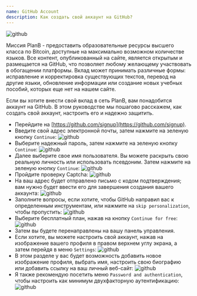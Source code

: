 ```yaml
---
name: GitHub Account
description: Как создать свой аккаунт на GitHub?
---
```

![github](assets/cover.webp)

Миссия PlanB - предоставить образовательные ресурсы высшего класса по Bitcoin, доступные на максимально возможном количестве языков. Все контент, опубликованный на сайте, является открытым и размещается на GitHub, что позволяет любому желающему участвовать в обогащении платформы. Вклад может принимать различные формы: исправление и корректировка существующих текстов, перевод на другие языки, обновление информации или создание новых учебных пособий, которых еще нет на нашем сайте.

Если вы хотите внести свой вклад в сеть PlanB, вам понадобится аккаунт на GitHub. В этом руководстве мы пошагово расскажем, как создать свой аккаунт, настроить его и надежно защитить.

- Перейдите на [https://github.com/signup](https://github.com/signup). 
- Введите свой адрес электронной почты, затем нажмите на зеленую кнопку `Continue`:
![github](assets/1.webp)
- Выберите надежный пароль, затем нажмите на зеленую кнопку `Continue`:
![github](assets/2.webp)
- Далее выберите свое имя пользователя. Вы можете раскрыть свою реальную личность или использовать псевдоним. Затем нажмите на зеленую кнопку `Continue`:
![github](assets/3.webp)
- Пройдите проверку Captcha:
![github](assets/4.webp)
- На ваш адрес будет отправлено письмо с кодом подтверждения; вам нужно будет ввести его для завершения создания вашего аккаунта:
![github](assets/5.webp)
- Заполните вопросы, если хотите, чтобы GitHub направил вас к определенным инструментам, или нажмите на `skip personalization`, чтобы пропустить:
![github](assets/6.webp)
- Выберите бесплатный план, нажав на кнопку `Continue for free`:
![github](assets/7.webp)
- Затем вы будете перенаправлены на вашу панель управления.
- Если хотите, вы можете настроить свой аккаунт, нажав на изображение вашего профиля в правом верхнем углу экрана, а затем перейдя в меню `Settings`:
![github](assets/8.webp)
- В этом разделе у вас будет возможность добавить новое изображение профиля, выбрать имя, настроить свою биографию или добавить ссылку на ваш личный веб-сайт:
![github](assets/9.webp)
- Я также рекомендую посетить меню `Password and authentication`, чтобы настроить как минимум двухфакторную аутентификацию:
![github](assets/10.webp)